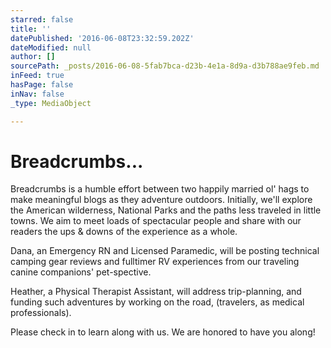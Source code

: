 ```yaml
---
starred: false
title: ''
datePublished: '2016-06-08T23:32:59.202Z'
dateModified: null
author: []
sourcePath: _posts/2016-06-08-5fab7bca-d23b-4e1a-8d9a-d3b788ae9feb.md
inFeed: true
hasPage: false
inNav: false
_type: MediaObject

---
```

# Breadcrumbs...

Breadcrumbs is a humble effort between two happily married ol' hags to make meaningful blogs as they adventure outdoors. Initially, we'll explore the American wilderness, National Parks and the paths less traveled in little towns. We aim to meet loads of spectacular people and share with our readers the ups & downs of the experience as a whole.

Dana, an Emergency RN and Licensed Paramedic, will be posting technical camping gear reviews and fulltimer RV experiences from our traveling canine companions' pet-spective.

Heather, a Physical Therapist Assistant, will address trip-planning, and funding such adventures by working on the road, (travelers, as medical professionals).

Please check in to learn along with us. We are honored to have you along!